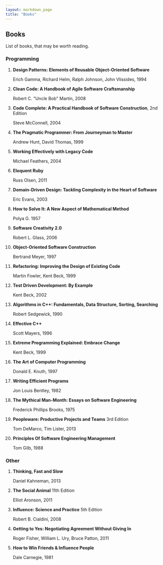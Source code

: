 ```yaml
---
layout: markdown_page
title: "Books"
---
```


## Books

List of books, that may be worth reading.


### Programming

1.  **Design Patterns: Elements of Reusable Object-Oriented Software**

    Erich Gamma, Richard Helm, Ralph Johnson, John Vlissides, 1994

1.  **Clean Code: A Handbook of Agile Software Craftsmanship**

    Robert C. "Uncle Bob" Martin, 2008

1.  **Code Complete: A Practical Handbook of Software Construction**, 2nd Edition

    Steve McConnell, 2004

1.  **The Pragmatic Programmer: From Journeyman to Master**

    Andrew Hunt, David Thomas, 1999

1.  **Working Effectively with Legacy Code**

    Michael Feathers, 2004

1.  **Eloquent Ruby**

    Russ Olsen, 2011

1.  **Domain-Driven Design: Tackling Complexity in the Heart of Software**

    Eric Evans, 2003

1.  **How to Solve It: A New Aspect of Mathematical Method**

    Polya G. 1957

1.  **Software Creativity 2.0**

    Robert L. Glass, 2006

1.  **Object-Oriented Software Construction**

    Bertrand Meyer, 1997

1.  **Refactoring: Improving the Design of Existing Code**

    Martin Fowler, Kent Beck, 1999

1.  **Test Driven Development: By Example**

    Kent Beck, 2002

1.  **Algorithms in C++: Fundamentals, Data Structure, Sorting, Searching**

    Robert Sedgewick, 1990

1.  **Effective C++**

    Scott Mayers, 1996

1.  **Extreme Programming Explained: Embrace Change**

    Kent Beck, 1999

1.  **The Art of Computer Programming**

    Donald E. Knuth, 1997

1.  **Writing Efficient Programs**

    Jon Louis Bentley, 1982

1.  **The Mythical Man-Month: Essays on Software Engineering**

    Frederick Phillips Brooks, 1975

1.  **Peopleware: Productive Projects and Teams** 3rd Edition

    Tom DeMarco, Tim Lister, 2013

1.  **Principles Of Software Engineering Management**

    Tom Gilb, 1988

### Other

1.  **Thinking, Fast and Slow**

    Daniel Kahneman, 2013

1.  **The Social Animal** 11th Edition

    Elliot Aronson, 2011

1.  **Influence: Science and Practice** 5th Edition

    Robert B. Cialdini, 2008

1.  **Getting to Yes: Negotiating Agreement Without Giving In**

    Roger Fisher, William L. Ury, Bruce Patton, 2011

1.  **How to Win Friends & Influence People**

    Dale Carnegie, 1981
